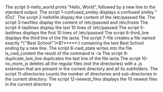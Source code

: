 The script 0-hello_world prints “Hello, World”, followed by a new line to the standard output.
The script 1-confused_smiley displays a confused smiley "(Ôo)'.
The script 2-hellofile display the content of the /etc/passwd file.
The script 3-twofiles display the content of /etc/passwd and /etc/hosts
The script 4-lastlines display the last 10 lines of /etc/passwd
The script 5-lastlines displays the first 10 lines of /etc/passwd
The script 6-third_line displays the third line of the file iacta.
The script 7-file creates a file named exactly \*\\'"Best School"\'\\*$\?\*\*\*\*\*:) containing the text Best School ending by a new line.
The script 8-cwd_state writes into the file ls_cwd_content the result of the command ls -la
The script 9-duplicate_last_line duplicates the last line of the file iacta
The script 10-no_more_js deletes all the regular files (not the directories) with a .js extension that are present in the current directory and all its subfolders.
The script 11-directories counts the number of directories and sub-directories in the current directory.
The script 12-newest_files displays the 10 newest files in the current directory.
